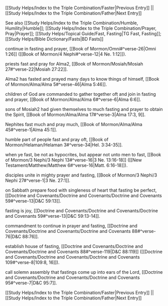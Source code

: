 [[Study Helps/Index to the Triple Combination/Faster|Previous Entry]]  ||  [[Study Helps/Index to the Triple Combination/Father|Next Entry]]

 See also [[Study Helps/Index to the Triple Combination/Humble, Humility|Humble]]; [[Study Helps/Index to the Triple Combination/Prayer, Pray|Prayer]]; [[Study Helps/Topical Guide/Fast, Fasting|TG Fast, Fasting]]; [[Study Helps/Bible Dictionary/Fasts|BD Fasts]]

 continue in fasting and prayer, [[Book of Mormon/Omni#^verse-26|Omni 1:26]] ([[Book of Mormon/4 Nephi#^verse-12|4 Ne. 1:12]]).

 priests fast and pray for Alma2, [[Book of Mormon/Mosiah/Mosiah 27#^verse-22|Mosiah 27:22]].

 Alma2 has fasted and prayed many days to know things of himself, [[Book of Mormon/Alma/Alma 5#^verse-46|Alma 5:46]].

 children of God are commanded to gather together oft and join in fasting and prayer, [[Book of Mormon/Alma/Alma 6#^verse-6|Alma 6:6]].

 sons of Mosiah2 had given themselves to much fasting and prayer to obtain the Spirit, [[Book of Mormon/Alma/Alma 17#^verse-3|Alma 17:3, 9]].

 Nephites fast much and pray much, [[Book of Mormon/Alma/Alma 45#^verse-1|Alma 45:1]].

 humble part of people fast and pray oft, [[Book of Mormon/Helaman/Helaman 3#^verse-34|Hel. 3:34-35]].

 when ye fast, be not as hypocrites, but appear not unto men to fast, [[Book of Mormon/3 Nephi/3 Nephi 13#^verse-16|3 Ne. 13:16-18]] ([[New Testament/Matthew/Matthew 6#^verse-16|Matt. 6:16-18]]).

 disciples unite in mighty prayer and fasting, [[Book of Mormon/3 Nephi/3 Nephi 27#^verse-1|3 Ne. 27:1]].

 on Sabbath prepare food with singleness of heart that fasting be perfect, [[Doctrine and Covenants/Doctrine and Covenants/Doctrine and Covenants 59#^verse-13|D&C 59:13]].

 fasting is joy, [[Doctrine and Covenants/Doctrine and Covenants/Doctrine and Covenants 59#^verse-13|D&C 59:13-14]].

 commandment to continue in prayer and fasting, [[Doctrine and Covenants/Doctrine and Covenants/Doctrine and Covenants 88#^verse-76|D&C 88:76]].

 establish house of fasting, [[Doctrine and Covenants/Doctrine and Covenants/Doctrine and Covenants 88#^verse-119|D&C 88:119]] ([[Doctrine and Covenants/Doctrine and Covenants/Doctrine and Covenants 109#^verse-8|109:8, 16]]).

 call solemn assembly that fastings come up into ears of the Lord, [[Doctrine and Covenants/Doctrine and Covenants/Doctrine and Covenants 95#^verse-7|D&C 95:7]].

[[Study Helps/Index to the Triple Combination/Faster|Previous Entry]]  ||  [[Study Helps/Index to the Triple Combination/Father|Next Entry]]